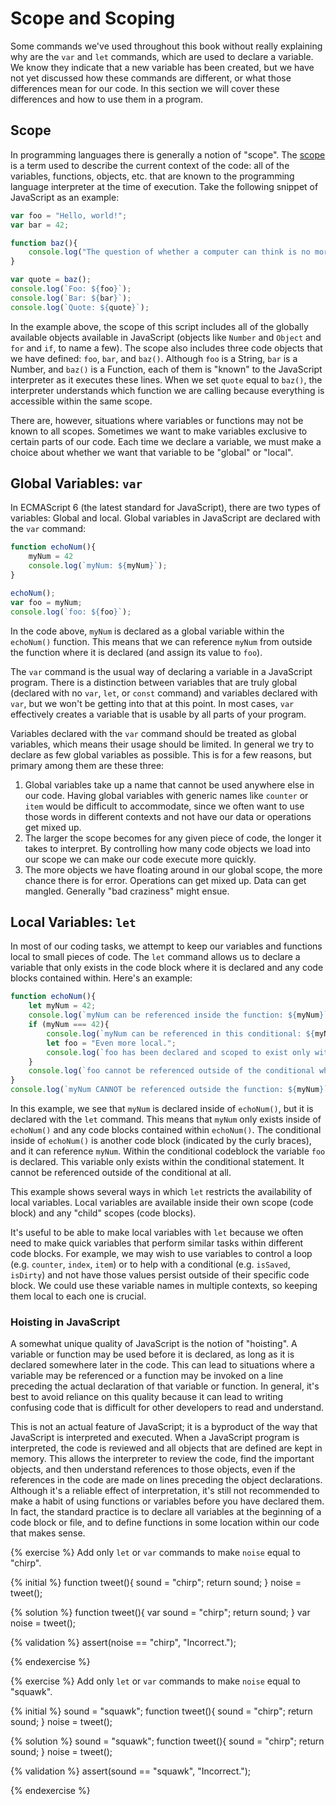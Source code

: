 # Scope and Scoping

Some commands we've used throughout this book without really explaining why are the `var` and `let` commands, which are used to declare a variable. We know they indicate that a new variable has been created, but we have not yet discussed how these commands are different, or what those differences mean for our code. In this section we will cover these differences and how to use them in a program.

## Scope
In programming languages there is generally a notion of "scope". The [scope](https://developer.mozilla.org/en-US/docs/Glossary/Scope) is a term used to describe the current context of the code: all of the variables, functions, objects, etc. that are known to the programming language interpreter at the time of execution. Take the following snippet of JavaScript as an example:

```js
var foo = "Hello, world!";
var bar = 42;

function baz(){
    console.log("The question of whether a computer can think is no more interesting than the question of whether a submarine can swim.");
}

var quote = baz();
console.log(`Foo: ${foo}`);
console.log(`Bar: ${bar}`);
console.log(`Quote: ${quote}`);
```
In the example above, the scope of this script includes all of the globally available objects available in JavaScript (objects like `Number` and `Object` and `for` and `if`, to name a few). The scope also includes three code objects that we have defined: `foo`, `bar`, and `baz()`. Although `foo` is a String, `bar` is a Number, and `baz()` is a Function, each of them is "known" to the JavaScript interpreter as it executes these lines. When we set `quote` equal to `baz()`, the interpreter understands which function we are calling because everything is accessible within the same scope.

There are, however, situations where variables or functions may not be known to all scopes. Sometimes we want to make variables exclusive to certain parts of our code. Each time we declare a variable, we must make a choice about whether we want that variable to be "global" or "local". 

## Global Variables: `var`
In ECMAScript 6 (the latest standard for JavaScript), there are two types of variables: Global and local. Global variables in JavaScript are declared with the `var` command:

```js
function echoNum(){
    myNum = 42
    console.log(`myNum: ${myNum}`);
}

echoNum();
var foo = myNum;
console.log(`foo: ${foo}`);
```
In the code above, `myNum` is declared as a global variable within the `echoNum()` function. This means that we can reference `myNum` from outside the function where it is declared (and assign its value to `foo`).

The `var` command is the usual way of declaring a variable in a JavaScript program. There is a distinction between variables that are truly global (declared with no `var`, `let`, or `const` command) and variables declared with `var`, but we won't be getting into that at this point. In most cases, `var` effectively creates a variable that is usable by all parts of your program. 

Variables declared with the `var` command should be treated as global variables, which means their usage should be limited. In general we try to declare as few global variables as possible. This is for a few reasons, but primary among them are these three: 

1. Global variables take up a name that cannot be used anywhere else in our code. Having global variables with generic names like `counter` or `item` would be difficult to accommodate, since we often want to use those words in different contexts and not have our data or operations get mixed up.
2. The larger the scope becomes for any given piece of code, the longer it takes to interpret. By controlling how many code objects we load into our scope we can make our code execute more quickly.
3. The more objects we have floating around in our global scope, the more chance there is for error. Operations can get mixed up. Data can get mangled. Generally "bad craziness" might ensue.

## Local Variables: `let`

In most of our coding tasks, we attempt to keep our variables and functions local to small pieces of code. The `let` command allows us to declare a variable that only exists in the code block where it is declared and any code blocks contained within. Here's an example:

```js
function echoNum(){
    let myNum = 42;
    console.log(`myNum can be referenced inside the function: ${myNum}`);
    if (myNum === 42){
        console.log(`myNum can be referenced in this conditional: ${myNum}`);
        let foo = "Even more local.";
        console.log(`foo has been declared and scoped to exist only within this conditional: ${foo}`);
    }
    console.log(`foo cannot be referenced outside of the conditional where it is declared: ${foo}`);
}
console.log(`myNum CANNOT be referenced outside the function: ${myNum}`);
```
In this example, we see that `myNum` is declared inside of `echoNum()`, but it is declared with the `let` command. This means that `myNum` only exists inside of `echoNum()` and any code blocks contained within `echoNum()`. The conditional inside of `echoNum()` is another code block (indicated by the curly braces), and it can reference `myNum`. Within the conditional codeblock the variable `foo` is declared. This variable only exists within the conditional statement. It cannot be referenced outside of the conditional at all.

This example shows several ways in which `let` restricts the availability of local variables. Local variables are available inside their own scope (code block) and any "child" scopes (code blocks). 

It's useful to be able to make local variables with `let` because we often need to make quick variables that perform similar tasks within different code blocks. For example, we may wish to use variables to control a loop (e.g. `counter`, `index`, `item`) or to help with a conditional (e.g. `isSaved`, `isDirty`) and not have those values persist outside of their specific code block. We could use these variable names in multiple contexts, so keeping them local to each one is crucial.

<div class="tip-box">

<h3>Hoisting in JavaScript</h3>

<p>A somewhat unique quality of JavaScript is the notion of "hoisting". A variable or function may be used before it is declared, as long as it is declared somewhere later in the code. This can lead to situations where a variable may be referenced or a function may be invoked on a line preceding the actual declaration of that variable or function. In general, it's best to avoid reliance on this quality because it can lead to writing confusing code that is difficult for other developers to read and understand.</p>
<p>This is not an actual feature of JavaScript; it is a byproduct of the way that JavaScript is interpreted and executed. When a JavaScript program is interpreted, the code is reviewed and all objects that are defined are kept in memory. This allows the interpreter to review the code, find the important objects, and then understand references to those objects, even if the references in the code are made on lines preceding the object declarations. Although it's a reliable effect of interpretation,  it's still not recommended to make a habit of using functions or variables before you have declared them. In fact, the standard practice is to declare all variables at the beginning of a code block or file, and to define functions in some location within our code that makes sense.</p>

</div>





{% exercise %}
Add only `let` or `var` commands to make `noise` equal to "chirp".

{% initial %}
function tweet(){
    sound = "chirp";
    return sound;
}
noise = tweet();

{% solution %}
function tweet(){
    var sound = "chirp";
    return sound;
}
var noise = tweet();

{% validation %}
assert(noise == "chirp", "Incorrect.");

{% endexercise %}

{% exercise %}
Add only `let` or `var` commands to make `noise` equal to "squawk".

{% initial %}
sound = "squawk";
function tweet(){
    sound = "chirp";
    return sound;
}
noise = tweet();

{% solution %}
sound = "squawk";
function tweet(){
    sound = "chirp";
    return sound;
}
noise = tweet();

{% validation %}
assert(sound == "squawk", "Incorrect.");

{% endexercise %}



